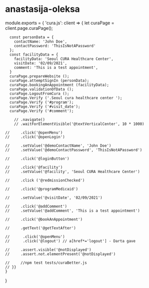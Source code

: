 # anastasija-oleksa

module.exports = {
    'cura.js': client => {
      let curaPage = client.page.curaPage();

      const personData = {
        contactName: 'John Doe',
        contactPassword: 'ThisIsNotAPassword'
      };
      const facilityData = {
        facilityData: 'Seoul CURA Healthcare Center',
        visitDate: '02/09/2021',
        comment: 'This is a test appointment',
      }
      curaPage.prepareWebsite ();
      curaPage.attemptSignIn (personData);
      curaPage.bookingAnAppointment (facilityData);
      curaPage.validationOfData ();
      curaPage.LogoutFromCura ();
      curaPage.Verify ('.Seoul cura healthcare center ');
      curaPage.Verify ('#program');
      curaPage.Verify ('#visit_date');
      curaPage.Verify ('#comment');

        // .navigate()
        // .waitForElementVisible('@textVerticalCenter', 10 * 1000)
        
    //     .click('@openMenu')
    //     .click('@openLogin')
        
    //     .setValue('@demoContactName', 'John Doe')
    //     .setValue('@demoContactPassword', 'ThisIsNotAPassword')
      
    //     .click('@loginButton')

    //     .click('@facility')
    //     .setValue('@facility', 'Seoul CURA Healthcare Center')

    //     .click ('@redmissionChecked')

    //     .click('@programMedicaid')

    //     .setValue('@visitDate', '02/09/2021')

    //     .click('@addComment')
    //     .setValue('@addComment', 'This is a test appointment')

    //     .click('@bookAnAppointment')

    //     .getText('@getTextAfter')

    //      .click('@openMenu')
    //      .click('@logout') // a[href*='logout'] - Darta gave

    //     .assert.visible('@notDisplayed')
    //     .assert.not.elementPresent('@notDisplayed')

    //     //npm test tests/curaBetter.js
    // }}
    }
}
